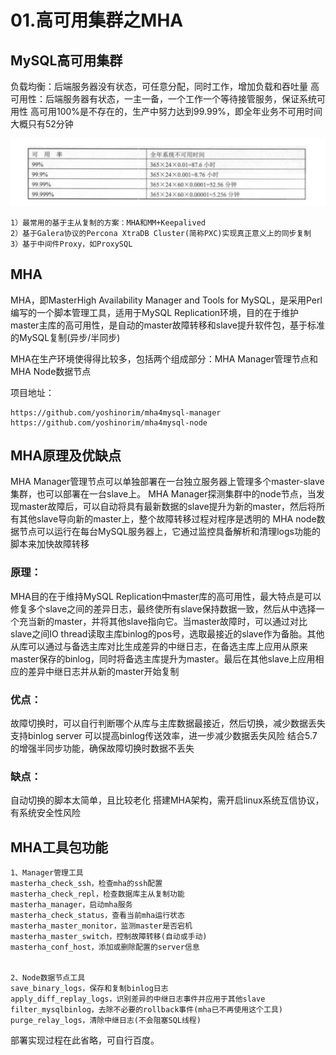 # 01.高可用集群之MHA

## MySQL高可用集群
负载均衡：后端服务器没有状态，可任意分配，同时工作，增加负载和吞吐量
高可用性：后端服务器有状态，一主一备，一个工作一个等待接管服务，保证系统可用性
高可用100%是不存在的，生产中努力达到99.99%，即全年业务不可用时间大概只有52分钟

![](../../_static/mysql_mha0001.png)

``` 
1）最常用的基于主从复制的方案：MHA和MM+Keepalived
2）基于Galera协议的Percona XtraDB Cluster(简称PXC)实现真正意义上的同步复制
3）基于中间件Proxy，如ProxySQL
```

## MHA

MHA，即MasterHigh Availability Manager and Tools for MySQL，是采用Perl编写的一个脚本管理工具，适用于MySQL Replication环境，目的在于维护master主库的高可用性，是自动的master故障转移和slave提升软件包，基于标准的MySQL复制(异步/半同步)

MHA在生产环境使得得比较多，包括两个组成部分：MHA Manager管理节点和MHA Node数据节点

项目地址：
```
https://github.com/yoshinorim/mha4mysql-manager
https://github.com/yoshinorim/mha4mysql-node
```



## MHA原理及优缺点

MHA Manager管理节点可以单独部署在一台独立服务器上管理多个master-slave集群，也可以部署在一台slave上。
MHA Manager探测集群中的node节点，当发现master故障后，可以自动将具有最新数据的slave提升为新的master，然后将所有其他slave导向新的master上，整个故障转移过程对程序是透明的
MHA node数据节点可以运行在每台MySQL服务器上，它通过监控具备解析和清理logs功能的脚本来加快故障转移

### 原理：
MHA目的在于维持MySQL Replication中master库的高可用性，最大特点是可以修复多个slave之间的差异日志，最终使所有slave保持数据一致，然后从中选择一个充当新的master，并将其他slave指向它。当master故障时，可以通过对比slave之间IO thread读取主库binlog的pos号，选取最接近的slave作为备胎。其他从库可以通过与备选主库对比生成差异的中继日志，在备选主库上应用从原来master保存的binlog，同时将备选主库提升为master。最后在其他slave上应用相应的差异中继日志并从新的master开始复制

### 优点：
故障切换时，可以自行判断哪个从库与主库数据最接近，然后切换，减少数据丢失
支持binlog server 可以提高binlog传送效率，进一步减少数据丢失风险
结合5.7的增强半同步功能，确保故障切换时数据不丢失

### 缺点：
自动切换的脚本太简单，且比较老化
搭建MHA架构，需开启linux系统互信协议，有系统安全性风险



## MHA工具包功能
``` 
1、Manager管理工具
masterha_check_ssh，检查mha的ssh配置
masterha_check_repl，检查数据库主从复制功能
masterha_manager，启动mha服务
masterha_check_status，查看当前mha运行状态
masterha_master_monitor，监测master是否宕机
masterha_master_switch，控制故障转移(自动或手动)
masterha_conf_host，添加或删除配置的server信息


2、Node数据节点工具
save_binary_logs，保存和复制binlog日志
apply_diff_replay_logs，识别差异的中继日志事件并应用于其他slave
filter_mysqlbinlog，去除不必要的rollback事件(mha已不再使用这个工具)
purge_relay_logs，清除中继日志(不会阻塞SQL线程)
```

部署实现过程在此省略，可自行百度。
